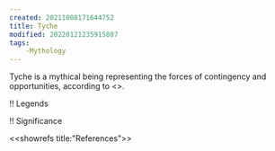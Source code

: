 ```yaml
---
created: 20211008171644752
title: Tyche
modified: 20220121235915807
tags:
    -Mythology
---
```

Tyche is a mythical being representing the forces of contingency and opportunities, according to <<ref agamben1995idea>>.

!! Legends

!! Significance

<<showrefs title:"References">>